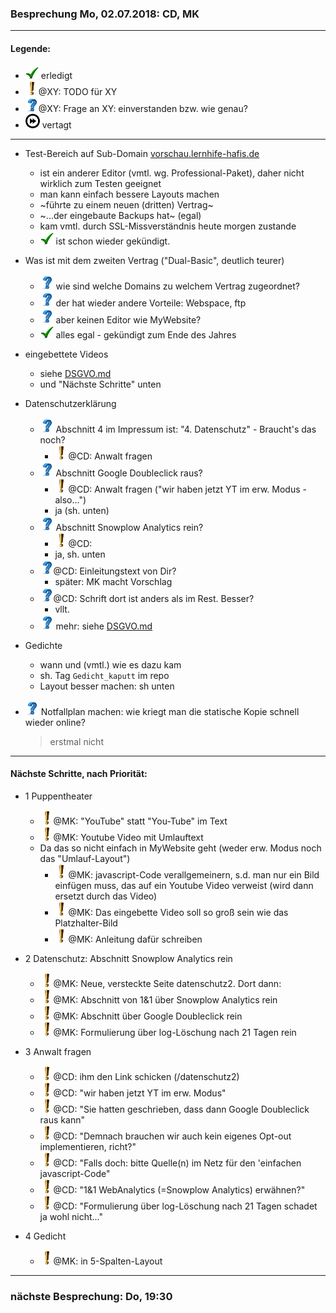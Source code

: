 ### Besprechung Mo, 02.07.2018: CD, MK ###
---
#### Legende: ####

  * ![check](i/check.png) erledigt
  * ![todo](i/exclamation.png)@XY: TODO für XY
  * ![?](i/question.png)@XY: Frage an XY: einverstanden bzw. wie genau?
  * ![later](i/fastforward.png) vertagt

---

- Test-Bereich auf Sub-Domain [vorschau.lernhife-hafis.de](http://vorschau.lernhilfe-hafis.de)
  * ist ein anderer Editor (vmtl. wg. Professional-Paket), daher nicht wirklich zum Testen geeignet
  * man kann einfach bessere Layouts machen
  * ~führte zu einem neuen (dritten) Vertrag~
  * ~...der eingebaute Backups hat~ (egal)
  * kam vmtl. durch SSL-Missverständnis heute morgen zustande
  * ![check](i/check.png) ist schon wieder gekündigt.
  >

- Was ist mit dem zweiten Vertrag ("Dual-Basic", deutlich teurer)
  * ![?](i/question.png) wie sind welche Domains zu welchem Vertrag zugeordnet?
  * ![?](i/question.png) der hat wieder andere Vorteile: Webspace, ftp
  * ![?](i/question.png) aber keinen Editor wie MyWebsite?
  * ![check](i/check.png) alles egal - gekündigt zum Ende des Jahres
  >

- eingebettete Videos
  * siehe [DSGVO.md](DSGVO.md)
  * und "Nächste Schritte" unten
  >

- Datenschutzerklärung
  * ![?](i/question.png) Abschnitt 4 im Impressum ist: "4. Datenschutz" - Braucht's das noch?
    - ![todo](i/exclamation.png)@CD: Anwalt fragen
  * ![?](i/question.png) Abschnitt Google Doubleclick raus?
    - ![todo](i/exclamation.png)@CD: Anwalt fragen ("wir haben jetzt YT im erw. Modus - also...")
    - ja (sh. unten)
  * ![?](i/question.png) Abschnitt Snowplow Analytics rein?
    - ![todo](i/exclamation.png)@CD: 
    - ja, sh. unten
  * ![?](i/question.png)@CD: Einleitungstext von Dir?
    - später: MK macht Vorschlag
  * ![?](i/question.png)@CD: Schrift dort ist anders als im Rest. Besser?
    - vllt.
  * ![?](i/question.png) mehr: siehe [DSGVO.md](DSGVO.md)
  >

- Gedichte
  * wann und (vmtl.) wie es dazu kam
  * sh. Tag `Gedicht_kaputt` im repo
  * Layout besser machen: sh unten
  >
  
- ![?](i/question.png) Notfallplan machen: wie kriegt man die 
    statische Kopie schnell wieder online?
  > erstmal nicht


---

#### Nächste Schritte, nach Priorität: ####

- 1 Puppentheater
  * ![todo](i/exclamation.png)@MK: "YouTube" statt "You-Tube" im Text
  * ![todo](i/exclamation.png)@MK: Youtube Video mit Umlauftext
  * Da das so nicht einfach in MyWebsite geht (weder erw. Modus noch das "Umlauf-Layout")
    - ![todo](i/exclamation.png)@MK: javascript-Code verallgemeinern, s.d. man nur ein Bild einfügen muss, das auf ein Youtube Video verweist (wird dann ersetzt durch das Video)
    - ![todo](i/exclamation.png)@MK: Das eingebette Video soll so groß sein wie das Platzhalter-Bild
    - ![todo](i/exclamation.png)@MK: Anleitung dafür schreiben
  >

- 2 Datenschutz: Abschnitt Snowplow Analytics rein
    * ![todo](i/exclamation.png)@MK: Neue, versteckte Seite datenschutz2. Dort dann:
    * ![todo](i/exclamation.png)@MK: Abschnitt von 1&1 über Snowplow Analytics rein
    * ![todo](i/exclamation.png)@MK: Abschnitt über Google Doubleclick rein
    * ![todo](i/exclamation.png)@MK: Formulierung über log-Löschung nach 21 Tagen rein
  >

- 3 Anwalt fragen
    * ![todo](i/exclamation.png)@CD: ihm den Link schicken (/datenschutz2)
    * ![todo](i/exclamation.png)@CD: "wir haben jetzt YT im erw. Modus"
    * ![todo](i/exclamation.png)@CD: "Sie hatten geschrieben, dass dann Google Doubleclick raus kann"
    * ![todo](i/exclamation.png)@CD: "Demnach brauchen wir auch kein eigenes Opt-out implementieren, richt?"
    * ![todo](i/exclamation.png)@CD: "Falls doch: bitte Quelle(n) im Netz für den 'einfachen javascript-Code"
    * ![todo](i/exclamation.png)@CD: "1&1 WebAnalytics (=Snowplow Analytics) erwähnen?"
    * ![todo](i/exclamation.png)@CD: "Formulierung über log-Löschung nach 21 Tagen schadet ja wohl nicht..."

- 4 Gedicht
    * ![todo](i/exclamation.png)@MK: in 5-Spalten-Layout

___
  
### nächste Besprechung: Do, 19:30 ###
  
